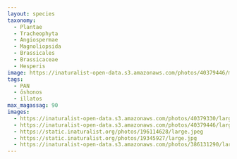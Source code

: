 ```yaml
---
layout: species
taxonomy:
  - Plantae
  - Tracheophyta
  - Angiospermae
  - Magnoliopsida
  - Brassicales
  - Brassicaceae
  - Hesperis 
image: https://inaturalist-open-data.s3.amazonaws.com/photos/40379446/medium.jpg
tags:
  - PAN
  - őshonos
  - illatos
max_magassag: 90
images:
  - https://inaturalist-open-data.s3.amazonaws.com/photos/40379330/large.jpg
  - https://inaturalist-open-data.s3.amazonaws.com/photos/40379446/large.jpg
  - https://static.inaturalist.org/photos/196114628/large.jpeg
  - https://static.inaturalist.org/photos/19345927/large.jpg
  - https://inaturalist-open-data.s3.amazonaws.com/photos/386131290/large.jpg
---
```

